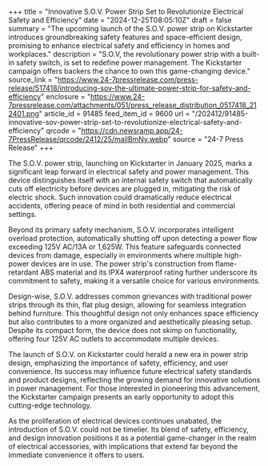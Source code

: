 +++
title = "Innovative S.O.V. Power Strip Set to Revolutionize Electrical Safety and Efficiency"
date = "2024-12-25T08:05:10Z"
draft = false
summary = "The upcoming launch of the S.O.V. power strip on Kickstarter introduces groundbreaking safety features and space-efficient design, promising to enhance electrical safety and efficiency in homes and workplaces."
description = "S.O.V, the revolutionary power strip with a built-in safety switch, is set to redefine power management. The Kickstarter campaign offers backers the chance to own this game-changing device."
source_link = "https://www.24-7pressrelease.com/press-release/517418/introducing-sov-the-ultimate-power-strip-for-safety-and-efficiency"
enclosure = "https://www.24-7pressrelease.com/attachments/051/press_release_distribution_0517418_212401.png"
article_id = 91485
feed_item_id = 9600
url = "/202412/91485-innovative-sov-power-strip-set-to-revolutionize-electrical-safety-and-efficiency"
qrcode = "https://cdn.newsramp.app/24-7PressRelease/qrcode/2412/25/mailBmNy.webp"
source = "24-7 Press Release"
+++

<p>The S.O.V. power strip, launching on Kickstarter in January 2025, marks a significant leap forward in electrical safety and power management. This device distinguishes itself with an internal safety switch that automatically cuts off electricity before devices are plugged in, mitigating the risk of electric shock. Such innovation could dramatically reduce electrical accidents, offering peace of mind in both residential and commercial settings.</p><p>Beyond its primary safety mechanism, S.O.V. incorporates intelligent overload protection, automatically shutting off upon detecting a power flow exceeding 125V AC/13A or 1,625W. This feature safeguards connected devices from damage, especially in environments where multiple high-power devices are in use. The power strip's construction from flame-retardant ABS material and its IPX4 waterproof rating further underscore its commitment to safety, making it a versatile choice for various environments.</p><p>Design-wise, S.O.V. addresses common grievances with traditional power strips through its thin, flat plug design, allowing for seamless integration behind furniture. This thoughtful design not only enhances space efficiency but also contributes to a more organized and aesthetically pleasing setup. Despite its compact form, the device does not skimp on functionality, offering four 125V AC outlets to accommodate multiple devices.</p><p>The launch of S.O.V. on Kickstarter could herald a new era in power strip design, emphasizing the importance of safety, efficiency, and user convenience. Its success may influence future electrical safety standards and product designs, reflecting the growing demand for innovative solutions in power management. For those interested in pioneering this advancement, the Kickstarter campaign presents an early opportunity to adopt this cutting-edge technology.</p><p>As the proliferation of electrical devices continues unabated, the introduction of S.O.V. could not be timelier. Its blend of safety, efficiency, and design innovation positions it as a potential game-changer in the realm of electrical accessories, with implications that extend far beyond the immediate convenience it offers to users.</p>